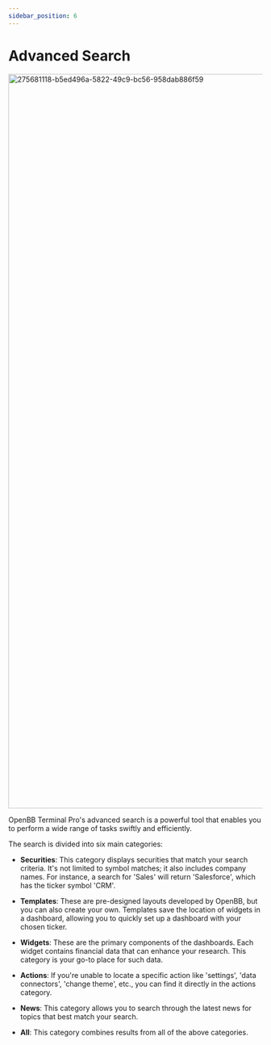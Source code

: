 ```yaml
---
sidebar_position: 6
---
```


# Advanced Search

<img width="1455" alt="275681118-b5ed496a-5822-49c9-bc56-958dab886f59" src="https://github.com/OpenBB-finance/OpenBBTerminal/assets/25267873/b10a013f-ad07-4ea6-ac55-17236b249bb2"/>

OpenBB Terminal Pro's advanced search is a powerful tool that enables you to perform a wide range of tasks swiftly and efficiently.

The search is divided into six main categories:

* **Securities**: This category displays securities that match your search criteria. It's not limited to symbol matches; it also includes company names. For instance, a search for 'Sales' will return 'Salesforce', which has the ticker symbol 'CRM'.

* **Templates**: These are pre-designed layouts developed by OpenBB, but you can also create your own. Templates save the location of widgets in a dashboard, allowing you to quickly set up a dashboard with your chosen ticker.

* **Widgets**: These are the primary components of the dashboards. Each widget contains financial data that can enhance your research. This category is your go-to place for such data.

* **Actions**: If you're unable to locate a specific action like 'settings', 'data connectors', 'change theme', etc., you can find it directly in the actions category.

* **News**: This category allows you to search through the latest news for topics that best match your search.

* **All**: This category combines results from all of the above categories.

